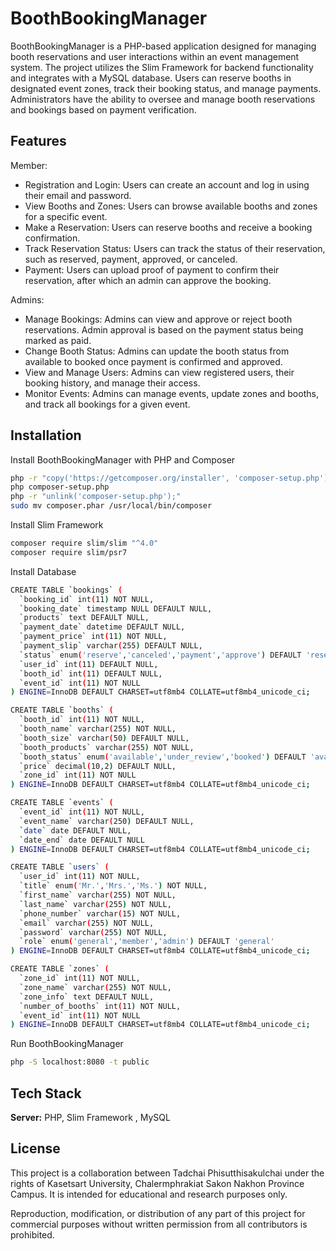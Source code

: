
# BoothBookingManager

BoothBookingManager is a PHP-based application designed for managing booth reservations and user interactions within an event management system. The project utilizes the Slim Framework for backend functionality and integrates with a MySQL database. Users can reserve booths in designated event zones, track their booking status, and manage payments. Administrators have the ability to oversee and manage booth reservations and bookings based on payment verification.

## Features

Member:
- Registration and Login: Users can create an account and log in using their email and password.
- View Booths and Zones: Users can browse available booths and zones for a specific event.
- Make a Reservation: Users can reserve booths and receive a booking confirmation.
- Track Reservation Status: Users can track the status of their reservation, such as reserved, payment, approved, or canceled.
- Payment: Users can upload proof of payment to confirm their reservation, after which an admin can approve the booking.

Admins:
- Manage Bookings: Admins can view and approve or reject booth reservations. Admin approval is based on the payment status being marked as paid.
- Change Booth Status: Admins can update the booth status from available to booked once payment is confirmed and approved.
- View and Manage Users: Admins can view registered users, their booking history, and manage their access.
- Monitor Events: Admins can manage events, update zones and booths, and track all bookings for a given event.


## Installation

Install BoothBookingManager with PHP and Composer

```bash
php -r "copy('https://getcomposer.org/installer', 'composer-setup.php');"
php composer-setup.php
php -r "unlink('composer-setup.php');"
sudo mv composer.phar /usr/local/bin/composer
```
Install Slim Framework 

```bash
composer require slim/slim "^4.0"
composer require slim/psr7
```

Install Database
```bash
CREATE TABLE `bookings` (
  `booking_id` int(11) NOT NULL,
  `booking_date` timestamp NULL DEFAULT NULL,
  `products` text DEFAULT NULL,
  `payment_date` datetime DEFAULT NULL,
  `payment_price` int(11) NOT NULL,
  `payment_slip` varchar(255) DEFAULT NULL,
  `status` enum('reserve','canceled','payment','approve') DEFAULT 'reserve',
  `user_id` int(11) DEFAULT NULL,
  `booth_id` int(11) DEFAULT NULL,
  `event_id` int(11) NOT NULL
) ENGINE=InnoDB DEFAULT CHARSET=utf8mb4 COLLATE=utf8mb4_unicode_ci;

CREATE TABLE `booths` (
  `booth_id` int(11) NOT NULL,
  `booth_name` varchar(255) NOT NULL,
  `booth_size` varchar(50) DEFAULT NULL,
  `booth_products` varchar(255) NOT NULL,
  `booth_status` enum('available','under_review','booked') DEFAULT 'available',
  `price` decimal(10,2) DEFAULT NULL,
  `zone_id` int(11) NOT NULL
) ENGINE=InnoDB DEFAULT CHARSET=utf8mb4 COLLATE=utf8mb4_unicode_ci;

CREATE TABLE `events` (
  `event_id` int(11) NOT NULL,
  `event_name` varchar(250) DEFAULT NULL,
  `date` date DEFAULT NULL,
  `date_end` date DEFAULT NULL
) ENGINE=InnoDB DEFAULT CHARSET=utf8mb4 COLLATE=utf8mb4_unicode_ci;

CREATE TABLE `users` (
  `user_id` int(11) NOT NULL,
  `title` enum('Mr.','Mrs.','Ms.') NOT NULL,
  `first_name` varchar(255) NOT NULL,
  `last_name` varchar(255) NOT NULL,
  `phone_number` varchar(15) NOT NULL,
  `email` varchar(255) NOT NULL,
  `password` varchar(255) NOT NULL,
  `role` enum('general','member','admin') DEFAULT 'general'
) ENGINE=InnoDB DEFAULT CHARSET=utf8mb4 COLLATE=utf8mb4_unicode_ci;

CREATE TABLE `zones` (
  `zone_id` int(11) NOT NULL,
  `zone_name` varchar(255) NOT NULL,
  `zone_info` text DEFAULT NULL,
  `number_of_booths` int(11) NOT NULL,
  `event_id` int(11) NOT NULL
) ENGINE=InnoDB DEFAULT CHARSET=utf8mb4 COLLATE=utf8mb4_unicode_ci;
```

Run BoothBookingManager 

```bash
php -S localhost:8080 -t public
```

## Tech Stack

**Server:** PHP, Slim Framework , MySQL

## License

This project is a collaboration between Tadchai Phisutthisakulchai under the rights of Kasetsart University, Chalermphrakiat Sakon Nakhon Province Campus. It is intended for educational and research purposes only.

Reproduction, modification, or distribution of any part of this project for commercial purposes without written permission from all contributors is prohibited.
